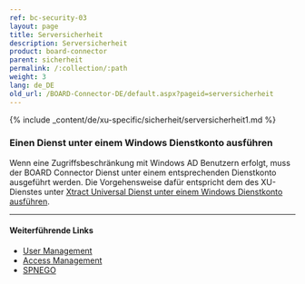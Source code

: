 ```yaml
---
ref: bc-security-03
layout: page
title: Serversicherheit
description: Serversicherheit
product: board-connector
parent: sicherheit
permalink: /:collection/:path
weight: 3
lang: de_DE
old_url: /BOARD-Connector-DE/default.aspx?pageid=serversicherheit
---
```

{% include _content/de/xu-specific/sicherheit/serversicherheit1.md %}

### Einen Dienst unter einem Windows Dienstkonto ausführen

Wenn eine Zugriffsbeschränkung mit Windows AD Benutzern erfolgt, muss der BOARD Connector Dienst unter einem entsprechenden Dienstkonto ausgeführt werden.
Die Vorgehensweise dafür entspricht dem des XU-Dienstes unter [Xtract Universal Dienst unter einem Windows Dienstkonto ausführen](../../xtract-universal/fortgeschrittene-techniken/service-account).


*********
#### Weiterführende Links
- [User Management](./benutzerverwaltung)
- [Access Management](./zugriffssteuerung)
- [SPNEGO](https://en.wikipedia.org/wiki/SPNEGO)